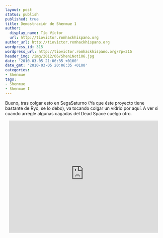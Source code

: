 ```yaml
---
layout: post
status: publish
published: true
title: Demostración de Shenmue 1
author:
  display_name: Tío Víctor
  url: http://tiovictor.romhackhispano.org
author_url: http://tiovictor.romhackhispano.org
wordpress_id: 315
wordpress_url: http://tiovictor.romhackhispano.org/?p=315
header_img: /img/2012/06/Shen1Noti06.jpg
date: '2010-03-05 21:06:35 +0100'
date_gmt: '2010-03-05 20:06:35 +0100'
categories:
- Shenmue
tags:
- Shenmue
- Shenmue I
---
```

Bueno, tras colgar esto en SegaSaturno (Ya que éste proyecto tiene bastante de Ryo, se lo debo), va tocando colgar un vídrio por aquí. A ver si cuando arregle algunas cagadas del Dead Space cuelgo otro.

<center><iframe width="480" height="360" src="https://www.youtube-nocookie.com/embed/JH-chdwGjx8?rel=0" frameborder="0" allowfullscreen></iframe></center>
